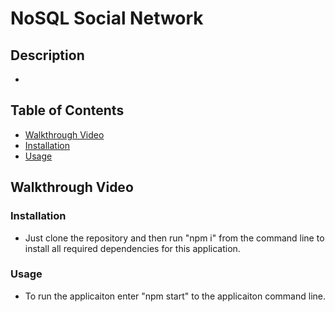 # NoSQL Social Network

## Description
  
  * 

  ## Table of Contents

  * [Walkthrough Video](#walkthrough-video)
  * [Installation](#installation)
  * [Usage](#usage)

  ## Walkthrough Video

  ### Installation
  
  * Just clone the repository and then run "npm i" from the command line to install all required dependencies for this application.

  ### Usage

  * To run the applicaiton enter "npm start" to the applicaiton command line.